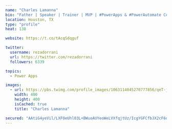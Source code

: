 ```yaml
---
name: "Charles Lamanna"
bio: "Father | Speaker | Trainer | MVP | #PowerApps & #PowerAutomate Community Super User | YouTuber Right-pointing triangle http://youtube.com/c/rezadorrani | Learn - Share - Clockwise rightwards and leftwards open circle arrows"
location: Houston, TX
type: "profile"
heat: 138

website: https://t.co/tAcqSdqguf

twitter:
  username: rezadorrani
  url: https://twitter.com/rezadorrani
  followers: 6339

topics:
  - Power Apps

images:
  - url: https://pbs.twimg.com/profile_images/1063114045270777856/qeT-jpWr_400x400.jpg
    width: 400
    height: 400
    isCached: true
    title: "Charles Lamanna"

secured: "AAtiG4yeVil/LXFOeUhl03L+BWuoAUYeoWeLVXfqjtUz/IcgYGFCfbJX2cF6qdC/ktHW9Z+UqySAtHlrMSTz3+FuMBIeuf7hK+hFdKJl0U2yqRRzKuSJZLtgVuvsjwAYDRJA7S8ipoIZaje2yGyY621bsn8K6tD4on2BAWc+may7e4ToH+SoaRk27kzrZKrmGqnGSAej2F2Gk0HqINDHxsD8uqydW15I62FdwZf8mxwZaf5rFvp87Y0grypZp1x6Cw6BmOq4VhlzinXq037q4ZF5a/uSLiPsHPfxqJ5tpId7fRKd3VJjhzX87osNQVCHKg2reUtuh1zmdbWN0rZLy40th75yzlPw2kk6EWd0WfagdGeaer488iinl/uZGdXQfvCept3BK6lJau2HOV4bYQ==;JROqqTVzOT8Vzwuoti1CpQ=="
---
```


